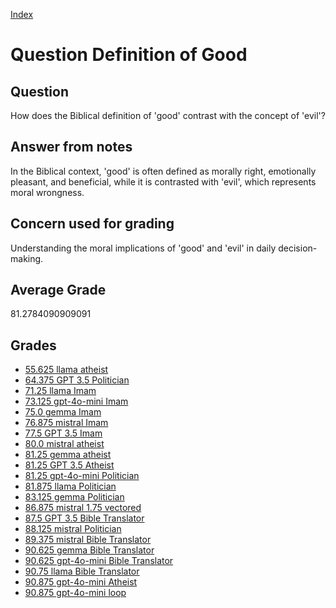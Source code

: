 
[Index](../../index.md)
# Question Definition of Good
## Question
How does the Biblical definition of 'good' contrast with the concept of 'evil'?

## Answer from notes
In the Biblical context, 'good' is often defined as morally right, emotionally pleasant, and beneficial, while it is contrasted with 'evil', which represents moral wrongness.

## Concern used for grading
Understanding the moral implications of 'good' and 'evil' in daily decision-making.

## Average Grade
81.2784090909091

## Grades
 * [55.625 llama atheist](../answers/llama_atheist/Definition_of_Good.md)
 * [64.375 GPT 3.5 Politician](../answers/GPT_3.5_Politician/Definition_of_Good.md)
 * [71.25 llama Imam](../answers/llama_Imam/Definition_of_Good.md)
 * [73.125 gpt-4o-mini Imam](../answers/gpt-4o-mini_Imam/Definition_of_Good.md)
 * [75.0 gemma Imam](../answers/gemma_Imam/Definition_of_Good.md)
 * [76.875 mistral Imam](../answers/mistral_Imam/Definition_of_Good.md)
 * [77.5 GPT 3.5 Imam](../answers/GPT_3.5_Imam/Definition_of_Good.md)
 * [80.0 mistral atheist](../answers/mistral_atheist/Definition_of_Good.md)
 * [81.25 gemma atheist](../answers/gemma_atheist/Definition_of_Good.md)
 * [81.25 GPT 3.5 Atheist](../answers/GPT_3.5_Atheist/Definition_of_Good.md)
 * [81.25 gpt-4o-mini Politician](../answers/gpt-4o-mini_Politician/Definition_of_Good.md)
 * [81.875 llama Politician](../answers/llama_Politician/Definition_of_Good.md)
 * [83.125 gemma Politician](../answers/gemma_Politician/Definition_of_Good.md)
 * [86.875 mistral 1.75 vectored](../answers/mistral_1.75_vectored/Definition_of_Good.md)
 * [87.5 GPT 3.5 Bible Translator](../answers/GPT_3.5_Bible_Translator/Definition_of_Good.md)
 * [88.125 mistral Politician](../answers/mistral_Politician/Definition_of_Good.md)
 * [89.375 mistral Bible Translator](../answers/mistral_Bible_Translator/Definition_of_Good.md)
 * [90.625 gemma Bible Translator](../answers/gemma_Bible_Translator/Definition_of_Good.md)
 * [90.625 gpt-4o-mini Bible Translator](../answers/gpt-4o-mini_Bible_Translator/Definition_of_Good.md)
 * [90.75 llama Bible Translator](../answers/llama_Bible_Translator/Definition_of_Good.md)
 * [90.875 gpt-4o-mini Atheist](../answers/gpt-4o-mini_Atheist/Definition_of_Good.md)
 * [90.875 gpt-4o-mini loop](../answers/gpt-4o-mini_loop/Definition_of_Good.md)
